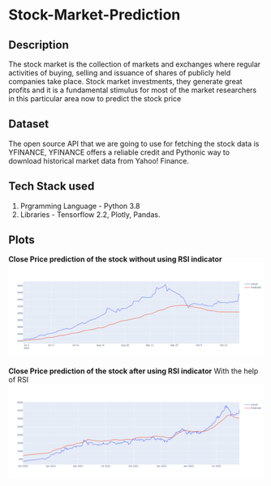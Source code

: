 # Stock-Market-Prediction

## Description
The stock market is the collection of markets and exchanges where regular activities of buying, selling and issuance of shares of publicly held companies take place. Stock market investments, they generate great profits and it is a fundamental stimulus for most of the market researchers in this particular area now to predict the stock price

## Dataset
The open source API that we are going to use for fetching the stock data is YFINANCE, YFINANCE offers a reliable credit and Pythonic way to download historical market data from Yahoo! Finance.

## Tech Stack used

1. Prgramming Language - Python 3.8
2. Libraries - Tensorflow 2.2, Plotly, Pandas.


## Plots
**Close Price prediction of the stock without using RSI indicator**
![plot](./newplot.png)

**Close Price prediction of the stock after using RSI indicator**
With the help of RSI
![plot](./newplot2.png)
